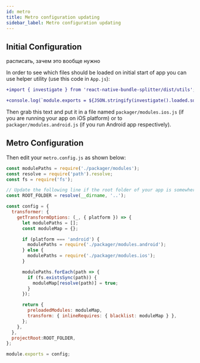 ```yaml
---
id: metro
title: Metro configuration updating
sidebar_label: Metro configuration updating
---
```


## Initial Configuration

расписать, зачем это вообще нужно

In order to see which files should be loaded on initial start of app you can use helper utility (use this code in `App.js`):

```diff
+import { investigate } from 'react-native-bundle-splitter/dist/utils';

+console.log(`module.exports = ${JSON.stringify(investigate().loaded.sort())};`);
```

Then grab this text and put it in a file named `packager/modules.ios.js` (if you are running your app on iOS platform) or to `packager/modules.android.js` (if you run Android app respectively).

## Metro Configuration

Then edit your `metro.config.js` as shown below:

```js
const modulePaths = require('./packager/modules');
const resolve = require('path').resolve;
const fs = require('fs');

// Update the following line if the root folder of your app is somewhere else.
const ROOT_FOLDER = resolve(__dirname, '..');

const config = {
  transformer: {
    getTransformOptions: (_, { platform }) => {
      let modulePaths = [];
      const moduleMap = {};

      if (platform === 'android') {
        modulePaths = require('./packager/modules.android');
      } else {
        modulePaths = require('./packager/modules.ios');
      }

      modulePaths.forEach(path => {
        if (fs.existsSync(path)) {
          moduleMap[resolve(path)] = true;
        }
      });

      return {
        preloadedModules: moduleMap,
        transform: { inlineRequires: { blacklist: moduleMap } },
      };
    },
  },
  projectRoot:ROOT_FOLDER,
};

module.exports = config;
```